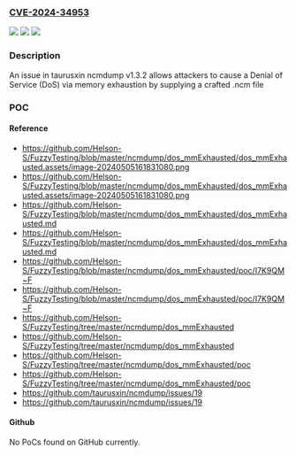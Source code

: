 ### [CVE-2024-34953](https://cve.mitre.org/cgi-bin/cvename.cgi?name=CVE-2024-34953)
![](https://img.shields.io/static/v1?label=Product&message=n%2Fa&color=blue)
![](https://img.shields.io/static/v1?label=Version&message=n%2Fa&color=blue)
![](https://img.shields.io/static/v1?label=Vulnerability&message=n%2Fa&color=brighgreen)

### Description

An issue in taurusxin ncmdump v1.3.2 allows attackers to cause a Denial of Service (DoS) via memory exhaustion by supplying a crafted .ncm file

### POC

#### Reference
- https://github.com/Helson-S/FuzzyTesting/blob/master/ncmdump/dos_mmExhausted/dos_mmExhausted.assets/image-20240505161831080.png
- https://github.com/Helson-S/FuzzyTesting/blob/master/ncmdump/dos_mmExhausted/dos_mmExhausted.assets/image-20240505161831080.png
- https://github.com/Helson-S/FuzzyTesting/blob/master/ncmdump/dos_mmExhausted/dos_mmExhausted.md
- https://github.com/Helson-S/FuzzyTesting/blob/master/ncmdump/dos_mmExhausted/dos_mmExhausted.md
- https://github.com/Helson-S/FuzzyTesting/blob/master/ncmdump/dos_mmExhausted/poc/I7K9QM~F
- https://github.com/Helson-S/FuzzyTesting/blob/master/ncmdump/dos_mmExhausted/poc/I7K9QM~F
- https://github.com/Helson-S/FuzzyTesting/tree/master/ncmdump/dos_mmExhausted
- https://github.com/Helson-S/FuzzyTesting/tree/master/ncmdump/dos_mmExhausted
- https://github.com/Helson-S/FuzzyTesting/tree/master/ncmdump/dos_mmExhausted/poc
- https://github.com/Helson-S/FuzzyTesting/tree/master/ncmdump/dos_mmExhausted/poc
- https://github.com/taurusxin/ncmdump/issues/19
- https://github.com/taurusxin/ncmdump/issues/19

#### Github
No PoCs found on GitHub currently.

